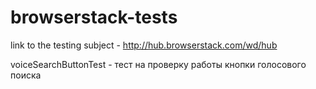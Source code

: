# browserstack-tests

link to the testing subject - http://hub.browserstack.com/wd/hub

voiceSearchButtonTest - тест на проверку работы кнопки голосового поиска